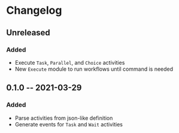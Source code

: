 # Changelog

## Unreleased

### Added

- Execute `Task`, `Parallel`, and `Choice` activities
- New `Execute` module to run workflows until command is needed


## 0.1.0 -- 2021-03-29

### Added

- Parse activities from json-like definition
- Generate events for `Task` and `Wait` activities 
